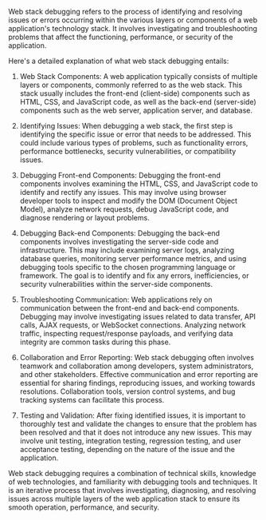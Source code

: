 Web stack debugging refers to the process of identifying and resolving issues or errors occurring within the various layers or components of a web application's technology stack. It involves investigating and troubleshooting problems that affect the functioning, performance, or security of the application.

Here's a detailed explanation of what web stack debugging entails:

1. Web Stack Components: A web application typically consists of multiple layers or components, commonly referred to as the web stack. This stack usually includes the front-end (client-side) components such as HTML, CSS, and JavaScript code, as well as the back-end (server-side) components such as the web server, application server, and database.

2. Identifying Issues: When debugging a web stack, the first step is identifying the specific issue or error that needs to be addressed. This could include various types of problems, such as functionality errors, performance bottlenecks, security vulnerabilities, or compatibility issues.

3. Debugging Front-end Components: Debugging the front-end components involves examining the HTML, CSS, and JavaScript code to identify and rectify any issues. This may involve using browser developer tools to inspect and modify the DOM (Document Object Model), analyze network requests, debug JavaScript code, and diagnose rendering or layout problems.

4. Debugging Back-end Components: Debugging the back-end components involves investigating the server-side code and infrastructure. This may include examining server logs, analyzing database queries, monitoring server performance metrics, and using debugging tools specific to the chosen programming language or framework. The goal is to identify and fix any errors, inefficiencies, or security vulnerabilities within the server-side components.

5. Troubleshooting Communication: Web applications rely on communication between the front-end and back-end components. Debugging may involve investigating issues related to data transfer, API calls, AJAX requests, or WebSocket connections. Analyzing network traffic, inspecting request/response payloads, and verifying data integrity are common tasks during this phase.

6. Collaboration and Error Reporting: Web stack debugging often involves teamwork and collaboration among developers, system administrators, and other stakeholders. Effective communication and error reporting are essential for sharing findings, reproducing issues, and working towards resolutions. Collaboration tools, version control systems, and bug tracking systems can facilitate this process.

7. Testing and Validation: After fixing identified issues, it is important to thoroughly test and validate the changes to ensure that the problem has been resolved and that it does not introduce any new issues. This may involve unit testing, integration testing, regression testing, and user acceptance testing, depending on the nature of the issue and the application.

Web stack debugging requires a combination of technical skills, knowledge of web technologies, and familiarity with debugging tools and techniques. It is an iterative process that involves investigating, diagnosing, and resolving issues across multiple layers of the web application stack to ensure its smooth operation, performance, and security.
